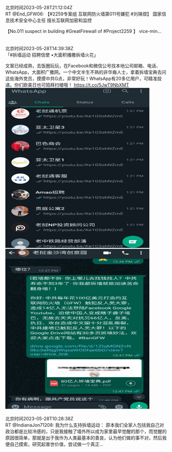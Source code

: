 北京时间2023-05-28T21:12:04Z<br>RT @End_GFW06: 【#2259专案组 互联网防火墙第011号嫌犯 #刘瑛煜】
国家信息技术安全中心主任
擅长互联网加密和监控

【No.011 suspect in building #GreatFirewall of #Project2259 】
vice-min…<br><br><br>北京时间2023-05-28T14:39:38Z<br>「#拆墙运动 招聘信使 •大面积播撒拆墙火花」

文案已经成熟，去饭圈玩玩，在Facebook和微信公号找本地公司邮箱、电话、WhatsApp，大面积广撒网。一个中文半生不熟的非华裔人士，拿着拆墙宝典去问这些海外党员，摸摸中共G点，非常好玩！WhatsApp有20多亿用户，可精准投递。你们欧美日也可陌拜扫楼哦！ https://t.co/5JwT9NbXMT<br><img src='/temp/image/2023/u-Month-5/1662710203849269248_0.jpg' width='450' height='500'><img src='/temp/image/2023/u-Month-5/1662710203849269248_1.jpg' width='450' height='500'><br><br>北京时间2023-05-28T10:28:38Z<br>RT @IndianaJon71208: 我为什么支持拆墙运动：
原本我们全家人包括我自己对政治都是比较冷感的，只是我接触了墙外所以成为家里最早觉醒的那个，而觉醒的原因很简单，那就是出于我作为人类最基本的善良，认为他们做的事不对，然后我便自己摸索，研究起普世价值，尝试做一个真正…<br><br><br>